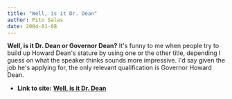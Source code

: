 ```yaml
---
title: "Well, is it Dr. Dean"
author: Pito Salas
date: 2004-01-08
---
```


**Well, is it Dr. Dean or Governor Dean?** It's funny to me when people try to
build up Howard Dean's stature by using one or the other title, depending I
guess on what the speaker thinks sounds more impressive. I'd say given the job
he's applying for, the only relevant qualification is Governor Howard Dean.


* **Link to site:** **[Well, is it Dr. Dean](None)**
